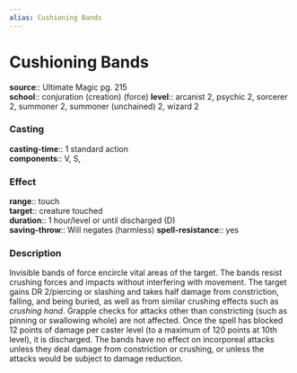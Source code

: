 ```yaml
---
alias: Cushioning Bands
---
```


# Cushioning Bands 

**source**:: Ultimate Magic pg. 215  
**school**:: conjuration (creation) (force)
**level**:: arcanist 2, psychic 2, sorcerer 2, summoner 2, summoner (unchained) 2, wizard 2

### Casting 

**casting-time**:: 1 standard action  
**components**:: V, S,

### Effect 

**range**:: touch  
**target**:: creature touched  
**duration**:: 1 hour/level or until discharged (D)  
**saving-throw**:: Will negates (harmless)
**spell-resistance**:: yes

### Description 

Invisible bands of force encircle vital areas of the target. The bands resist crushing forces and impacts without interfering with movement. The target gains DR 2/piercing or slashing and takes half damage from constriction, falling, and being buried, as well as from similar crushing effects such as *crushing hand*. Grapple checks for attacks other than constricting (such as pinning or swallowing whole) are not affected. Once the spell has blocked 12 points of damage per caster level (to a maximum of 120 points at 10th level), it is discharged. The bands have no effect on incorporeal attacks unless they deal damage from constriction or crushing, or unless the attacks would be subject to damage reduction.
